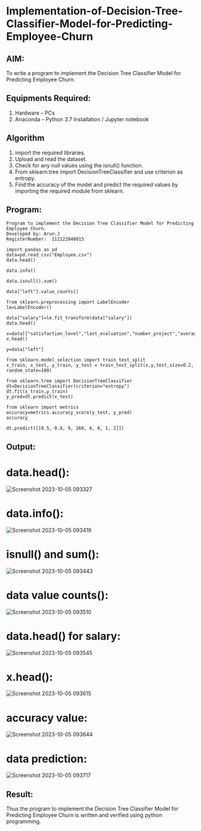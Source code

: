 # Implementation-of-Decision-Tree-Classifier-Model-for-Predicting-Employee-Churn

## AIM:
To write a program to implement the Decision Tree Classifier Model for Predicting Employee Churn.

## Equipments Required:
1. Hardware – PCs
2. Anaconda – Python 3.7 Installation / Jupyter notebook

## Algorithm
1. import the required libraries.
2. Upload and read the dataset.
3. Check for any null values using the isnull() function.
4. From sklearn.tree import DecisionTreeClassifier and use criterion as entropy.
5. Find the accuracy of the model and predict the required values by importing the required module from sklearn.
   
   
## Program:
```
Program to implement the Decision Tree Classifier Model for Predicting Employee Churn.
Developed by: Arun.J
RegisterNumber:  212222040015

import pandas as pd
data=pd.read_csv("Employee.csv")
data.head()

data.info()

data.isnull().sum()

data["left"].value_counts()

from sklearn.preprocessing import LabelEncoder 
le=LabelEncoder()

data["salary"]=le.fit_transform(data["salary"])
data.head()

x=data[["satisfaction_level","last_evaluation","number_project","average_montly_hours","time_spend_company","Work_accident","promotion_last_5years","salary"]]
x.head()

y=data["left"]

from sklearn.model_selection import train_test_split
x_train, x_test, y_train, y_test = train_test_split(x,y,test_size=0.2, random_state=100)

from sklearn.tree import DecisionTreeClassifier
dt=DecisionTreeClassifier(criterion="entropy")
dt.fit(x_train,y_train)
y_pred=dt.predict(x_test)

from sklearn import metrics
accuracy=metrics.accuracy_score(y_test, y_pred)
accuracy

dt.predict([[0.5, 0.8, 9, 260, 6, 0, 1, 2]])

```

## Output:
# data.head():
![Screenshot 2023-10-05 093327](https://github.com/arun1111j/Implementation-of-Decision-Tree-Classifier-Model-for-Predicting-Employee-Churn/assets/128461833/50a12d23-1ec9-4363-9ec6-e0e37d12df5b)
# data.info():
![Screenshot 2023-10-05 093419](https://github.com/arun1111j/Implementation-of-Decision-Tree-Classifier-Model-for-Predicting-Employee-Churn/assets/128461833/ea54c164-e273-4791-b350-dbfd0b6ecf45)
# isnull() and sum():
![Screenshot 2023-10-05 093443](https://github.com/arun1111j/Implementation-of-Decision-Tree-Classifier-Model-for-Predicting-Employee-Churn/assets/128461833/9920c4e1-b3ae-40d8-acf1-f1456451a051)
# data value counts():
![Screenshot 2023-10-05 093510](https://github.com/arun1111j/Implementation-of-Decision-Tree-Classifier-Model-for-Predicting-Employee-Churn/assets/128461833/8373a3ed-86cf-4a35-9fbb-d897d1d26270)
# data.head() for salary:
![Screenshot 2023-10-05 093545](https://github.com/arun1111j/Implementation-of-Decision-Tree-Classifier-Model-for-Predicting-Employee-Churn/assets/128461833/64da3b10-d1d2-4c94-be7d-3f827560e59d)
# x.head():
![Screenshot 2023-10-05 093615](https://github.com/arun1111j/Implementation-of-Decision-Tree-Classifier-Model-for-Predicting-Employee-Churn/assets/128461833/4ae2b923-89a5-49b5-95fc-0a368f6cca97)
# accuracy value:
![Screenshot 2023-10-05 093644](https://github.com/arun1111j/Implementation-of-Decision-Tree-Classifier-Model-for-Predicting-Employee-Churn/assets/128461833/21dbd1bf-afba-44f9-a3ad-5ec1eeb8a358)
# data prediction:
![Screenshot 2023-10-05 093717](https://github.com/arun1111j/Implementation-of-Decision-Tree-Classifier-Model-for-Predicting-Employee-Churn/assets/128461833/9b393fae-2a4b-4ab6-b77d-d34b7a948f2d)




## Result:
Thus the program to implement the  Decision Tree Classifier Model for Predicting Employee Churn is written and verified using python programming.
